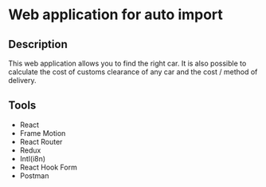 # Web application for auto import

## Description

This web application allows you to find the right car. It is also possible to calculate the cost of customs clearance of any car and the cost / method of delivery.

## Tools

- React
- Frame Motion
- React Router
- Redux
- Intl(i8n)
- React Hook Form
- Postman

